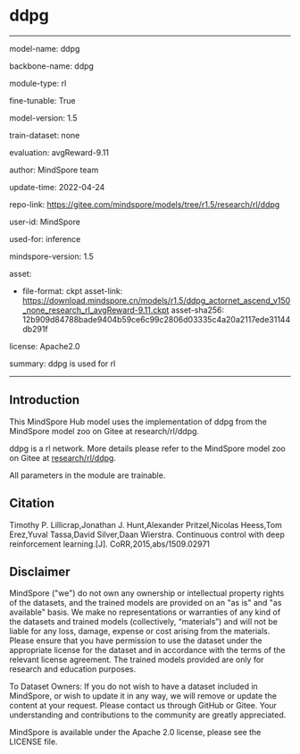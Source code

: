 # ddpg

---

model-name: ddpg

backbone-name: ddpg

module-type: rl

fine-tunable: True

model-version: 1.5

train-dataset: none

evaluation: avgReward-9.11

author: MindSpore team

update-time: 2022-04-24

repo-link: <https://gitee.com/mindspore/models/tree/r1.5/research/rl/ddpg>

user-id: MindSpore

used-for: inference

mindspore-version: 1.5

asset:

-
    file-format: ckpt
    asset-link: <https://download.mindspore.cn/models/r1.5/ddpg_actornet_ascend_v150_none_research_rl_avgReward-9.11.ckpt>
    asset-sha256: 12b909d84788bade9404b59ce6c99c2806d03335c4a20a2117ede31144db291f

license: Apache2.0

summary: ddpg is used for rl

---

## Introduction

This MindSpore Hub model uses the implementation of ddpg from the MindSpore model zoo on Gitee at research/rl/ddpg.

ddpg is a rl network. More details please refer to the MindSpore model zoo on Gitee at [research/rl/ddpg](https://gitee.com/mindspore/models/blob/r1.5/research/rl/ddpg/README_CN.md).

All parameters in the module are trainable.

## Citation

Timothy P. Lillicrap,Jonathan J. Hunt,Alexander Pritzel,Nicolas Heess,Tom Erez,Yuval Tassa,David Silver,Daan Wierstra. Continuous control with deep reinforcement learning.[J]. CoRR,2015,abs/1509.02971

## Disclaimer

MindSpore ("we") do not own any ownership or intellectual property rights of the datasets, and the trained models are provided on an "as is" and "as available" basis. We make no representations or warranties of any kind of the datasets and trained models (collectively, “materials”) and will not be liable for any loss, damage, expense or cost arising from the materials. Please ensure that you have permission to use the dataset under the appropriate license for the dataset and in accordance with the terms of the relevant license agreement. The trained models provided are only for research and education purposes.

To Dataset Owners: If you do not wish to have a dataset included in MindSpore, or wish to update it in any way, we will remove or update the content at your request. Please contact us through GitHub or Gitee. Your understanding and contributions to the community are greatly appreciated.

MindSpore is available under the Apache 2.0 license, please see the LICENSE file.
